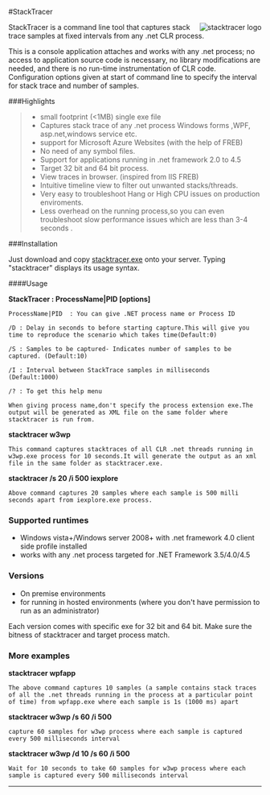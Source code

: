 #StackTracer

<img src="http://debugging.io/images/stack.ico"
 alt="stacktracer logo" title="stacktracer" align="right" />

StackTracer is a command line tool that captures stack trace samples at fixed intervals from any .net CLR process.

This is a console application attaches and works with any .net process; no access to application source code is necessary,
no library modifications are needed, and there is no run-time instrumentation of CLR code. Configuration
options given at start of command line to specify the interval for stack trace and number of samples.

###Highlights

>*	small footprint (<1MB) single exe file
>*	Captures stack trace of any .net process Windows forms ,WPF, asp.net,windows service etc. 
>*	support for Microsoft Azure Websites (with the help of FREB)
>*	No need of any symbol files.
>*	Support for applications running in .net framework 2.0 to 4.5
>*	Target 32 bit and 64 bit process.
>*	View traces in browser. (inspired from IIS FREB)
>*	Intuitive timeline view to filter out unwanted stacks/threads.
>*	Very easy to troubleshoot Hang or High CPU issues on production enviroments.
>*	Less overhead on the running process,so you can even troubleshoot slow performance issues which are less than 3-4 seconds .	


###Installation

Just download and copy [stacktracer.exe](https://github.com/stack-tracer/stacktracer/releases/download/v1.0/StackTracer.zip) onto your server. Typing "stacktracer" displays its usage syntax.


####Usage

**StackTracer : ProcessName|PID [options]**


`ProcessName|PID  : You can give .NET process name or Process ID `

`/D : Delay in seconds to before starting capture.This will give you time to reproduce the scenario which takes time(Default:0)`

`/S : Samples to be captured- Indicates number of samples to be captured. (Default:10)`

`/I : Interval between StackTrace samples in milliseconds (Default:1000)`

`/? : To get this help menu`

`When giving process name,don't specify the process extension exe.The output will be generated as XML file on the same folder where stacktracer is run from.`


**stacktracer w3wp**

`This command captures stacktraces of all CLR .net threads running in w3wp.exe process for 10 seconds.It will generate the output as an xml file in the same folder as stacktracer.exe.`

**stacktracer /s 20 /i 500 iexplore**

`Above command captures 20 samples where each sample is 500 milli seconds apart from iexplore.exe process.`

	


### Supported runtimes

* Windows vista+/Windows server 2008+ with .net framework 4.0 client side profile installed
* works with any .net process targeted for .NET Framework 3.5/4.0/4.5

### Versions

* On premise environments 
*  for running in hosted environments (where you don't have permission to run as an administrator)

Each version comes with specific exe for 32 bit and 64 bit. Make sure the bitness of stacktracer and target process match.

### More examples




**stacktracer wpfapp**

`The above command captures 10 samples (a sample contains stack traces of all the .net threads running in the process at a particular point of time) from wpfapp.exe where each sample is 1s (1000 ms) apart`

**stacktracer w3wp /s 60 /i 500**

`capture 60 samples for w3wp process where each sample is captured every 500 milliseconds interval`

**stacktracer w3wp /d 10 /s 60 /i 500**

`Wait for 10 seconds to take 60 samples for w3wp process where each sample is captured every 500 milliseconds interval`


---------------------------------------------------------------------------------------------------------------

<br/>

	
